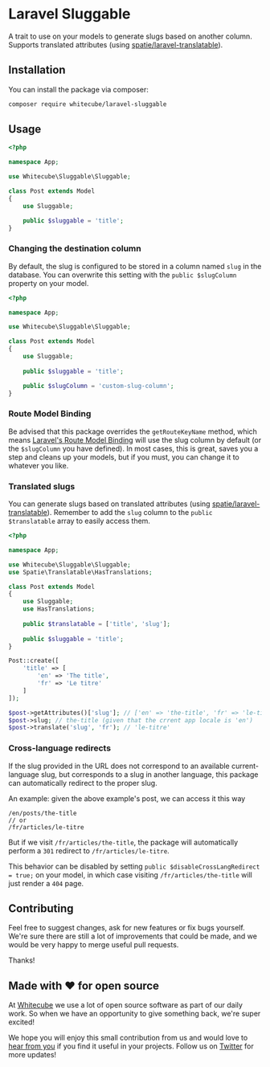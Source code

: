 # Laravel Sluggable

A trait to use on your models to generate slugs based on another column. Supports translated attributes (using [spatie/laravel-translatable](https://github.com/spatie/laravel-translatable)).

## Installation

You can install the package via composer:

```bash
composer require whitecube/laravel-sluggable
```

## Usage

``` php
<?php

namespace App;

use Whitecube\Sluggable\Sluggable;

class Post extends Model
{
    use Sluggable;

    public $sluggable = 'title';
}
```

### Changing the destination column

By default, the slug is configured to be stored in a column named `slug` in the database. You can overwrite this setting with the `public $slugColumn` property on your model.

```php
<?php

namespace App;

use Whitecube\Sluggable\Sluggable;

class Post extends Model
{
    use Sluggable;
  
    public $sluggable = 'title';

    public $slugColumn = 'custom-slug-column';
}
```

### Route Model Binding

Be advised that this package overrides the `getRouteKeyName` method, which means [Laravel's Route Model Binding](https://laravel.com/docs/master/routing#route-model-binding) will use the slug column by default (or the `$slugColumn` you have defined). In most cases, this is great, saves you a step and cleans up your models, but if you must, you can change it to whatever you like.

### Translated slugs

You can generate slugs based on translated attributes (using [spatie/laravel-translatable](https://github.com/spatie/laravel-translatable)). Remember to add the `slug` column to the `public $translatable` array to easily access them.

```php
<?php

namespace App;

use Whitecube\Sluggable\Sluggable;
use Spatie\Translatable\HasTranslations;

class Post extends Model
{
    use Sluggable;
    use HasTranslations;
  
    public $translatable = ['title', 'slug'];
    
    public $sluggable = 'title';
}
```

```php
Post::create([
    'title' => [
        'en' => 'The title',
        'fr' => 'Le titre'
    ]
]);

$post->getAttributes()['slug']; // ['en' => 'the-title', 'fr' => 'le-titre']
$post->slug; // the-title (given that the crrent app locale is 'en')
$post->translate('slug', 'fr'); // 'le-titre'
```

### Cross-language redirects

If the slug provided in the URL does not correspond to an available current-language slug, but corresponds to a slug in another language, this package can automatically redirect to the proper slug.

An example: given the above example's post, we can access it this way

```
/en/posts/the-title
// or
/fr/articles/le-titre
```

But if we visit `/fr/articles/the-title`, the package will automatically perform a `301` redirect to `/fr/articles/le-titre`.

This behavior can be disabled by setting `public $disableCrossLangRedirect = true;` on your model, in which case visiting `/fr/articles/the-title` will just render a `404` page.

## Contributing

Feel free to suggest changes, ask for new features or fix bugs yourself. We're sure there are still a lot of improvements that could be made, and we would be very happy to merge useful pull requests.

Thanks!

## Made with ❤️ for open source

At [Whitecube](https://www.whitecube.be) we use a lot of open source software as part of our daily work.
So when we have an opportunity to give something back, we're super excited!

We hope you will enjoy this small contribution from us and would love to [hear from you](mailto:hello@whitecube.be) if you find it useful in your projects. Follow us on [Twitter](https://twitter.com/whitecube_be) for more updates!

